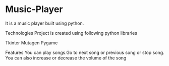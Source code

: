 # Music-Player


It is a music player built using python.

Technologies
Project is created using following python libraries

Tkinter
Mutagen
Pygame

Features
You can play songs.Go to next song or previous song or stop song. You can also increase or decrease the volume of the song
